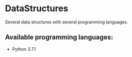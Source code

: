 # DataStructures
Several data structures with several programming languages.

## Available programming languages:
* Python 3.7.1